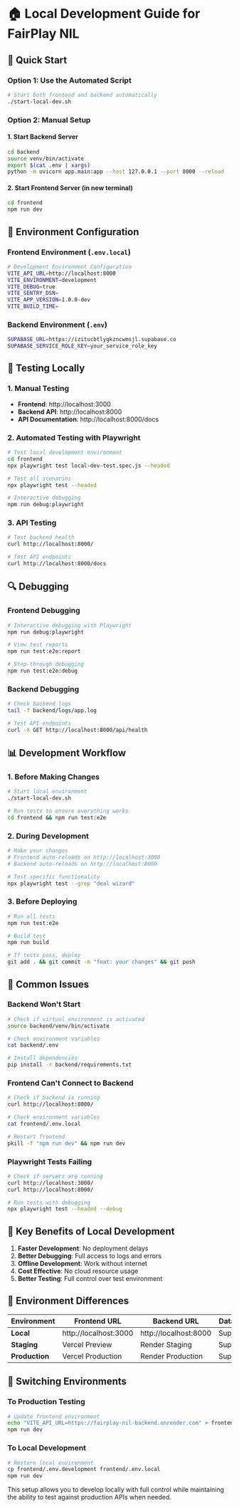 # 🏠 Local Development Guide for FairPlay NIL

## 🚀 Quick Start

### Option 1: Use the Automated Script
```bash
# Start both frontend and backend automatically
./start-local-dev.sh
```

### Option 2: Manual Setup

#### 1. Start Backend Server
```bash
cd backend
source venv/bin/activate
export $(cat .env | xargs)
python -m uvicorn app.main:app --host 127.0.0.1 --port 8000 --reload
```

#### 2. Start Frontend Server (in new terminal)
```bash
cd frontend
npm run dev
```

## 🔧 Environment Configuration

### Frontend Environment (`.env.local`)
```bash
# Development Environment Configuration
VITE_API_URL=http://localhost:8000
VITE_ENVIRONMENT=development
VITE_DEBUG=true
VITE_SENTRY_DSN=
VITE_APP_VERSION=1.0.0-dev
VITE_BUILD_TIME=
```

### Backend Environment (`.env`)
```bash
SUPABASE_URL=https://izitucbtlygkzncwmsjl.supabase.co
SUPABASE_SERVICE_ROLE_KEY=your_service_role_key
```

## 🧪 Testing Locally

### 1. Manual Testing
- **Frontend**: http://localhost:3000
- **Backend API**: http://localhost:8000
- **API Documentation**: http://localhost:8000/docs

### 2. Automated Testing with Playwright
```bash
# Test local development environment
cd frontend
npx playwright test local-dev-test.spec.js --headed

# Test all scenarios
npx playwright test --headed

# Interactive debugging
npm run debug:playwright
```

### 3. API Testing
```bash
# Test backend health
curl http://localhost:8000/

# Test API endpoints
curl http://localhost:8000/docs
```

## 🔍 Debugging

### Frontend Debugging
```bash
# Interactive debugging with Playwright
npm run debug:playwright

# View test reports
npm run test:e2e:report

# Step-through debugging
npm run test:e2e:debug
```

### Backend Debugging
```bash
# Check backend logs
tail -f backend/logs/app.log

# Test API endpoints
curl -X GET http://localhost:8000/api/health
```

## 📊 Development Workflow

### 1. **Before Making Changes**
```bash
# Start local environment
./start-local-dev.sh

# Run tests to ensure everything works
cd frontend && npm run test:e2e
```

### 2. **During Development**
```bash
# Make your changes
# Frontend auto-reloads on http://localhost:3000
# Backend auto-reloads on http://localhost:8000

# Test specific functionality
npx playwright test --grep "deal wizard"
```

### 3. **Before Deploying**
```bash
# Run all tests
npm run test:e2e

# Build test
npm run build

# If tests pass, deploy
git add . && git commit -m "feat: your changes" && git push
```

## 🚨 Common Issues

### Backend Won't Start
```bash
# Check if virtual environment is activated
source backend/venv/bin/activate

# Check environment variables
cat backend/.env

# Install dependencies
pip install -r backend/requirements.txt
```

### Frontend Can't Connect to Backend
```bash
# Check if backend is running
curl http://localhost:8000/

# Check environment variables
cat frontend/.env.local

# Restart frontend
pkill -f "npm run dev" && npm run dev
```

### Playwright Tests Failing
```bash
# Check if servers are running
curl http://localhost:3000/
curl http://localhost:8000/

# Run tests with debugging
npx playwright test --headed --debug
```

## 🎯 Key Benefits of Local Development

1. **Faster Development**: No deployment delays
2. **Better Debugging**: Full access to logs and errors
3. **Offline Development**: Work without internet
4. **Cost Effective**: No cloud resource usage
5. **Better Testing**: Full control over test environment

## 📝 Environment Differences

| Environment | Frontend URL | Backend URL | Database | Purpose |
|-------------|--------------|-------------|----------|---------|
| **Local** | http://localhost:3000 | http://localhost:8000 | Supabase | Development |
| **Staging** | Vercel Preview | Render Staging | Supabase | Testing |
| **Production** | Vercel Production | Render Production | Supabase | Live |

## 🔄 Switching Environments

### To Production Testing
```bash
# Update frontend environment
echo "VITE_API_URL=https://fairplay-nil-backend.onrender.com" > frontend/.env.local
npm run dev
```

### To Local Development
```bash
# Restore local environment
cp frontend/.env.development frontend/.env.local
npm run dev
```

This setup allows you to develop locally with full control while maintaining the ability to test against production APIs when needed. 